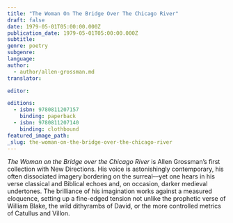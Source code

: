 ```yaml
---
title: "The Woman On The Bridge Over The Chicago River"
draft: false
date: 1979-05-01T05:00:00.000Z
publication_date: 1979-05-01T05:00:00.000Z
subtitle:
genre: poetry
subgenre:
language:
author:
  - author/allen-grossman.md
translator:

editor:

editions:
  - isbn: 9780811207157
    binding: paperback
  - isbn: 9780811207140
    binding: clothbound
featured_image_path:
_slug: the-woman-on-the-bridge-over-the-chicago-river
---
```


_The Woman on the Bridge over the Chicago River_ is Allen Grossman’s first collection with New Directions. His voice is astonishingly contemporary, his often dissociated imagery bordering on the surreal––yet one hears in his verse classical and Biblical echoes and, on occasion, darker medieval undertones. The brilliance of his imagination works against a measured eloquence, setting up a fine-edged tension not unlike the prophetic verse of William Blake, the wild dithyrambs of David, or the more controlled metrics of Catullus and Villon.

